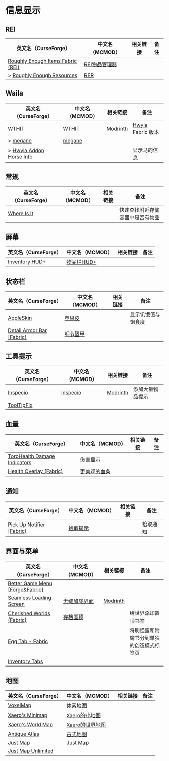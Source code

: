 # 信息显示

## REI

| 英文名（CurseForge）                                                                                   | 中文名（MCMOD）                                       | 相关链接 | 备注 |
| ------------------------------------------------------------------------------------------------------ | ----------------------------------------------------- | -------- | ---- |
| [Roughly Enough Items Fabric (REI)](https://www.curseforge.com/minecraft/mc-mods/roughly-enough-items) | [REI物品管理器](https://www.mcmod.cn/class/1674.html) |          |      |
| > [Roughly Enough Resources](https://www.curseforge.com/minecraft/mc-mods/roughly-enough-resources)    | [RER](https://www.mcmod.cn/class/2539.html)           |          |      |

## Waila

| 英文名（CurseForge）                                                                            | 中文名（MCMOD）                                | 相关链接                                       | 备注                                                     |
| ----------------------------------------------------------------------------------------------- | ---------------------------------------------- | ---------------------------------------------- | -------------------------------------------------------- |
| [WTHIT](https://www.curseforge.com/minecraft/mc-mods/wthit)                                     | [WTHIT](https://www.mcmod.cn/class/3471.html)  | [Modrinth](https://www.modrinth.com/mod/wthit) | [Hwyla](https://www.mcmod.cn/class/668.html) Fabric 版本 |
| > [megane](https://www.curseforge.com/minecraft/mc-mods/megane)                                 | [megane](https://www.mcmod.cn/class/4511.html) |                                                |                                                          |
| > [Hwyla Addon Horse Info](https://www.curseforge.com/minecraft/mc-mods/hwyla-addon-horse-info) |                                                |                                                | 显示马的信息                                             |

## 常规

| 英文名（CurseForge）                                                    | 中文名（MCMOD） | 相关链接 | 备注                             |
| ----------------------------------------------------------------------- | --------------- | -------- | -------------------------------- |
| [Where Is It](https://www.curseforge.com/minecraft/mc-mods/where-is-it) |                 |          | 快速查找附近存储容器中是否有物品 |

## 屏幕

| 英文名（CurseForge）                                                               | 中文名（MCMOD）                                    | 相关链接 | 备注 |
| ---------------------------------------------------------------------------------- | -------------------------------------------------- | -------- | ---- |
| [Inventory HUD+](https://www.curseforge.com/minecraft/mc-mods/inventory-hud-forge) | [物品栏HUD+](https://www.mcmod.cn/class/3395.html) |          |      |

## 状态栏

| 英文名（CurseForge）                                                                       | 中文名（MCMOD）                                  | 相关链接 | 备注               |
| ------------------------------------------------------------------------------------------ | ------------------------------------------------ | -------- | ------------------ |
| [AppleSkin](https://www.curseforge.com/minecraft/mc-mods/appleskin)                        | [苹果皮](https://www.mcmod.cn/class/744.html)    |          | 显示饥饿值与饱食度 |
| [Detail Armor Bar [Fabric]](https://www.curseforge.com/minecraft/mc-mods/detail-armor-bar) | [细节盔甲](https://www.mcmod.cn/class/4590.html) |          |                    |

## 工具提示

| 英文名（CurseForge）                                                  | 中文名（MCMOD）                                  | 相关链接                                          | 备注             |
| --------------------------------------------------------------------- | ------------------------------------------------ | ------------------------------------------------- | ---------------- |
| [Inspecio](https://www.curseforge.com/minecraft/mc-mods/inspecio)     | [Inspecio](https://www.mcmod.cn/class/4279.html) | [Modrinth](https://www.modrinth.com/mod/inspecio) | 添加大量物品提示 |
| [ToolTipFix](https://www.curseforge.com/minecraft/mc-mods/tooltipfix) |                                                  |                                                   |                  |

## 血量

| 英文名（CurseForge）                                                                                      | 中文名（MCMOD）                                      | 相关链接 | 备注 |
| --------------------------------------------------------------------------------------------------------- | ---------------------------------------------------- | -------- | ---- |
| [ToroHealth Damage Indicators](https://www.curseforge.com/minecraft/mc-mods/torohealth-damage-indicators) | [伤害显示](https://www.mcmod.cn/class/1015.html)     |          |      |
| [Health Overlay (Fabric)](https://www.curseforge.com/minecraft/mc-mods/health-overlay-fabric)             | [更美观的血条](https://www.mcmod.cn/class/1871.html) |          |      |

## 通知

| 英文名（CurseForge）                                                                              | 中文名（MCMOD）                                  | 相关链接 | 备注     |
| ------------------------------------------------------------------------------------------------- | ------------------------------------------------ | -------- | -------- |
| [Pick Up Notifier [Fabric]](https://www.curseforge.com/minecraft/mc-mods/pick-up-notifier-fabric) | [拾取提示](https://www.mcmod.cn/class/5216.html) |          | 拾取通知 |

## 界面与菜单

| 英文名（CurseForge）                                                                              | 中文名（MCMOD）                                      | 相关链接                                                         | 备注                                     |
| ------------------------------------------------------------------------------------------------- | ---------------------------------------------------- | ---------------------------------------------------------------- | ---------------------------------------- |
| [Better Game Menu [Forge&Fabric]](https://www.curseforge.com/minecraft/mc-mods/better-game-menu)  |                                                      |                                                                  |                                          |
| [Seamless Loading Screen](https://www.curseforge.com/minecraft/mc-mods/seamless-loading-screen)   | [无缝加载界面](https://www.mcmod.cn/class/3912.html) | [Modrinth](https://www.modrinth.com/mod/seamless-loading-screen) |                                          |
| [Cherished Worlds (Fabric)](https://www.curseforge.com/minecraft/mc-mods/cherished-worlds-fabric) | [存档置顶](https://www.mcmod.cn/class/4228.html)     |                                                                  | 给世界添加置顶书签                       |
| [Egg Tab - Fabric](https://www.curseforge.com/minecraft/mc-mods/eggtab-fabric)                    |                                                      |                                                                  | 将刷怪蛋和附魔书分到单独的创造模式标签页 |
| [Inventory Tabs](https://www.curseforge.com/minecraft/mc-mods/inventory-tabs)                     |                                                      |                                                                  |                                          |

## 地图

| 英文名（CurseForge）                                                                  | 中文名（MCMOD）                                         | 相关链接 | 备注 |
| ------------------------------------------------------------------------------------- | ------------------------------------------------------- | -------- | ---- |
| [VoxelMap](https://www.curseforge.com/minecraft/mc-mods/voxelmap)                     | [体素地图](https://www.mcmod.cn/class/981.html)         |          |      |
| [Xaero's Minimap](https://www.curseforge.com/minecraft/mc-mods/xaeros-minimap)        | [Xaero的小地图](https://www.mcmod.cn/class/1701.html)   |          |      |
| [Xaero's World Map](https://www.curseforge.com/minecraft/mc-mods/xaeros-world-map)    | [Xaero的世界地图](https://www.mcmod.cn/class/1483.html) |          |      |
| [Antique Atlas](https://www.curseforge.com/minecraft/mc-mods/antique-atlas)           | [古式地图](https://www.mcmod.cn/class/1308.html)        |          |      |
| [Just Map](https://www.curseforge.com/minecraft/mc-mods/just-map)                     | [Just Map](https://www.mcmod.cn/class/2347.html)        |          |      |
| [Just Map Unlimited](https://www.curseforge.com/minecraft/mc-mods/just-map-unlimited) |                                                         |          |      |
